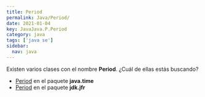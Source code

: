 ```yaml
---
title: Period
permalink: Java/Period/
date: 2021-01-04
key: JavaJava.P.Period
category: java
tags: ['java se']
sidebar: 
  nav: java
---
```


Existen varios clases con el nombre **Period**. ¿Cuál de ellas estás buscando?
<ul>
<li><a href="/Java/Period-java-time/">Period</a> en el paquete <strong>java.time</strong></li>
<li><a href="/Java/Period-jdk-jfr/">Period</a> en el paquete <strong>jdk.jfr</strong></li>
<ul>
